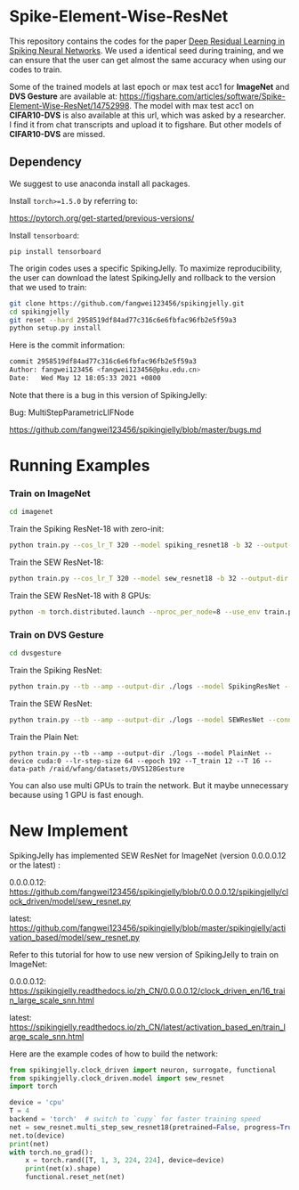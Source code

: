 # Spike-Element-Wise-ResNet

This repository contains the codes for the paper [Deep Residual Learning in Spiking Neural Networks](https://arxiv.org/abs/2102.04159). We used a identical seed during training, and we can ensure that the user can get almost the same accuracy when using our codes to train. 

Some of the trained models at last epoch or max test acc1 for **ImageNet** and **DVS Gesture** are available at: https://figshare.com/articles/software/Spike-Element-Wise-ResNet/14752998. The model with max test acc1 on **CIFAR10-DVS** is also available at this url, which was asked by a researcher. I find it from chat transcripts and upload it to figshare. But other models of **CIFAR10-DVS** are missed.

## Dependency

We suggest to use anaconda install all packages.

Install `torch>=1.5.0` by referring to:

https://pytorch.org/get-started/previous-versions/

Install `tensorboard`:

```shell
pip install tensorboard
```

The origin codes uses a specific SpikingJelly. To maximize reproducibility, the user can download the latest SpikingJelly and rollback to the version that we used to train:

```bash
git clone https://github.com/fangwei123456/spikingjelly.git
cd spikingjelly
git reset --hard 2958519df84ad77c316c6e6fbfac96fb2e5f59a3
python setup.py install
```

Here is the commit information:

```bash
commit 2958519df84ad77c316c6e6fbfac96fb2e5f59a3
Author: fangwei123456 <fangwei123456@pku.edu.cn>
Date:   Wed May 12 18:05:33 2021 +0800
```

Note that there is a bug in this version of SpikingJelly:

Bug: MultiStepParametricLIFNode

https://github.com/fangwei123456/spikingjelly/blob/master/bugs.md

# Running Examples

### Train on ImageNet

```bash
cd imagenet
```

Train the Spiking ResNet-18 with zero-init:

```bash
python train.py --cos_lr_T 320 --model spiking_resnet18 -b 32 --output-dir ./logs --tb --print-freq 4096 --amp --cache-dataset --T 4 --lr 0.1 --epoch 320 --data-path /raid/wfang/imagenet --device cuda:0 --zero_init_residual
```

Train the SEW ResNet-18:

```bash
python train.py --cos_lr_T 320 --model sew_resnet18 -b 32 --output-dir ./logs --tb --print-freq 4096 --amp --cache-dataset --connect_f ADD --T 4 --lr 0.1 --epoch 320 --data-path /raid/wfang/imagenet --device cuda:0
```

Train the SEW ResNet-18 with 8 GPUs:

```bash
python -m torch.distributed.launch --nproc_per_node=8 --use_env train.py --cos_lr_T 320 --model sew_resnet18 -b 32 --output-dir ./logs --tb --print-freq 4096 --amp --cache-dataset --connect_f ADD --T 4 --lr 0.1 --epoch 320 --data-path /raid/wfang/imagenet
```

### Train on DVS Gesture

```bash
cd dvsgesture
```

Train the Spiking ResNet:

```bash
python train.py --tb --amp --output-dir ./logs --model SpikingResNet --device cuda:0 --lr-step-size 64 --epoch 192 --T_train 12 --T 16 --data-path /raid/wfang/datasets/DVS128Gesture
```

Train the SEW ResNet:

```bash
python train.py --tb --amp --output-dir ./logs --model SEWResNet --connect_f ADD --device cuda:0 --lr-step-size 64 --epoch 192 --T_train 12 --T 16 --data-path /raid/wfang/datasets/DVS128Gesture --lr 0.001
```

Train the Plain Net:

```
python train.py --tb --amp --output-dir ./logs --model PlainNet --device cuda:0 --lr-step-size 64 --epoch 192 --T_train 12 --T 16 --data-path /raid/wfang/datasets/DVS128Gesture
```

You can also use multi GPUs to train the network. But it maybe unnecessary because using 1 GPU is fast enough.


# New Implement

SpikingJelly has implemented SEW ResNet for ImageNet (version 0.0.0.0.12 or the latest) : 

0.0.0.0.12: https://github.com/fangwei123456/spikingjelly/blob/0.0.0.0.12/spikingjelly/clock_driven/model/sew_resnet.py

latest: https://github.com/fangwei123456/spikingjelly/blob/master/spikingjelly/activation_based/model/sew_resnet.py

Refer to this tutorial for how to use new version of SpikingJelly to train on ImageNet: 

0.0.0.0.12: https://spikingjelly.readthedocs.io/zh_CN/0.0.0.0.12/clock_driven_en/16_train_large_scale_snn.html

latest: https://spikingjelly.readthedocs.io/zh_CN/latest/activation_based_en/train_large_scale_snn.html

Here are the example codes of how to build the network:



```python
from spikingjelly.clock_driven import neuron, surrogate, functional
from spikingjelly.clock_driven.model import sew_resnet
import torch

device = 'cpu'
T = 4
backend = 'torch'  # switch to `cupy` for faster training speed
net = sew_resnet.multi_step_sew_resnet18(pretrained=False, progress=True, T=T, cnf='ADD', multi_step_neuron=neuron.MultiStepIFNode, v_threshold=1., surrogate_function=surrogate.ATan(), detach_reset=True, backend=backend)
net.to(device)
print(net)
with torch.no_grad():
    x = torch.rand([T, 1, 3, 224, 224], device=device)
    print(net(x).shape)
    functional.reset_net(net)
```
